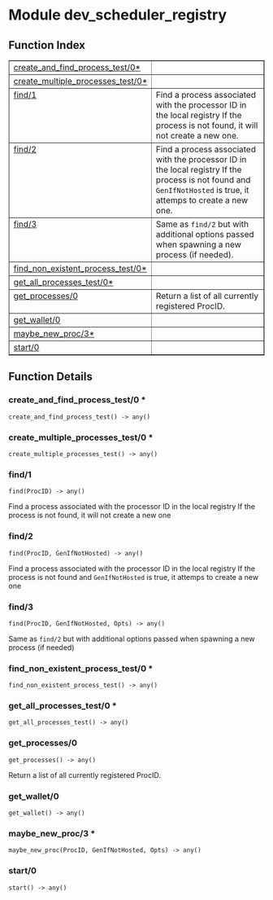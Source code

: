 

# Module dev_scheduler_registry #

<a name="index"></a>

## Function Index ##


<table width="100%" border="1" cellspacing="0" cellpadding="2" summary="function index"><tr><td valign="top"><a href="#create_and_find_process_test-0">create_and_find_process_test/0*</a></td><td></td></tr><tr><td valign="top"><a href="#create_multiple_processes_test-0">create_multiple_processes_test/0*</a></td><td></td></tr><tr><td valign="top"><a href="#find-1">find/1</a></td><td>Find a process associated with the processor ID in the local registry
If the process is not found, it will not create a new one.</td></tr><tr><td valign="top"><a href="#find-2">find/2</a></td><td>Find a process associated with the processor ID in the local registry
If the process is not found and <code>GenIfNotHosted</code> is true, it attemps to create a new one.</td></tr><tr><td valign="top"><a href="#find-3">find/3</a></td><td>Same as <code>find/2</code> but with additional options passed when spawning a new process (if needed).</td></tr><tr><td valign="top"><a href="#find_non_existent_process_test-0">find_non_existent_process_test/0*</a></td><td></td></tr><tr><td valign="top"><a href="#get_all_processes_test-0">get_all_processes_test/0*</a></td><td></td></tr><tr><td valign="top"><a href="#get_processes-0">get_processes/0</a></td><td>Return a list of all currently registered ProcID.</td></tr><tr><td valign="top"><a href="#get_wallet-0">get_wallet/0</a></td><td></td></tr><tr><td valign="top"><a href="#maybe_new_proc-3">maybe_new_proc/3*</a></td><td></td></tr><tr><td valign="top"><a href="#start-0">start/0</a></td><td></td></tr></table>


<a name="functions"></a>

## Function Details ##

<a name="create_and_find_process_test-0"></a>

### create_and_find_process_test/0 * ###

`create_and_find_process_test() -> any()`

<a name="create_multiple_processes_test-0"></a>

### create_multiple_processes_test/0 * ###

`create_multiple_processes_test() -> any()`

<a name="find-1"></a>

### find/1 ###

`find(ProcID) -> any()`

Find a process associated with the processor ID in the local registry
If the process is not found, it will not create a new one

<a name="find-2"></a>

### find/2 ###

`find(ProcID, GenIfNotHosted) -> any()`

Find a process associated with the processor ID in the local registry
If the process is not found and `GenIfNotHosted` is true, it attemps to create a new one

<a name="find-3"></a>

### find/3 ###

`find(ProcID, GenIfNotHosted, Opts) -> any()`

Same as `find/2` but with additional options passed when spawning a new process (if needed)

<a name="find_non_existent_process_test-0"></a>

### find_non_existent_process_test/0 * ###

`find_non_existent_process_test() -> any()`

<a name="get_all_processes_test-0"></a>

### get_all_processes_test/0 * ###

`get_all_processes_test() -> any()`

<a name="get_processes-0"></a>

### get_processes/0 ###

`get_processes() -> any()`

Return a list of all currently registered ProcID.

<a name="get_wallet-0"></a>

### get_wallet/0 ###

`get_wallet() -> any()`

<a name="maybe_new_proc-3"></a>

### maybe_new_proc/3 * ###

`maybe_new_proc(ProcID, GenIfNotHosted, Opts) -> any()`

<a name="start-0"></a>

### start/0 ###

`start() -> any()`

